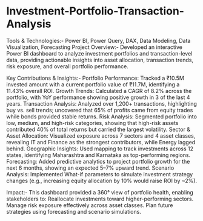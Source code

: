 # Investment-Portfolio-Transaction-Analysis 
Tools & Technologies:- Power BI, Power Query, DAX, Data Modeling, Data Visualization, Forecasting
Project Overview:-
Developed an interactive Power BI dashboard to analyze investment portfolios and transaction-level data, providing actionable insights into asset allocation, transaction trends, risk exposure, and overall portfolio performance.

Key Contributions & Insights:-
Portfolio Performance: Tracked a ₹10.5M invested amount with a current portfolio value of ₹11.7M, identifying a 11.43% overall ROI.
Growth Trends: Calculated a CAGR of 8.2% across the portfolio, with YoY performance showing positive growth in 3 of the last 4 years.
Transaction Analysis: Analyzed over 1,200+ transactions, highlighting buy vs. sell trends; uncovered that 65% of profits came from equity trades while bonds provided stable returns.
Risk Analysis: Segmented portfolio into low, medium, and high-risk categories, showing that high-risk assets contributed 40% of total returns but carried the largest volatility.
Sector & Asset Allocation: Visualized exposure across 7 sectors and 4 asset classes, revealing IT and Finance as the strongest contributors, while Energy lagged behind.
Geographic Insights: Used mapping to track investments across 12 states, identifying Maharashtra and Karnataka as top-performing regions.
Forecasting: Added predictive analytics to project portfolio growth for the next 6 months, showing an expected 5–7% upward trend.
Scenario Analysis: Implemented What-if parameters to simulate investment strategy changes (e.g., increasing equity allocation by 10% would raise ROI by ~2%).

Impact:-
This dashboard provided a 360° view of portfolio health, enabling stakeholders to:
Reallocate investments toward higher-performing sectors.
Manage risk exposure effectively across asset classes.
Plan future strategies using forecasting and scenario simulations.
